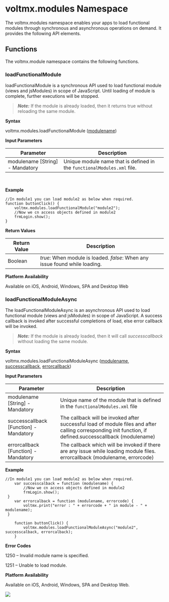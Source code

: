                             


voltmx.modules Namespace
======================

The voltmx.modules namespace enables your apps to load functional modules through synchronous and asynchronous operations on demand. It provides the following API elements.

Functions
---------

The voltmx.module namespace contains the following functions.

### loadFunctionalModule

loadFunctionalModule is a synchronous API used to load functional module (views and jsModules) in scope of JavaScript. Until loading of module is complete, further executions will be stopped.

> **_Note:_** If the module is already loaded, then it returns true without reloading the same module.

**Syntax**

voltmx.modules.loadFunctionalModule ([modulename](#modulename_))

**Input Parameters**

  
| Parameter | Description |
| --- | --- |
| modulename \[String\] - Mandatory | Unique module name that is defined in the `functionalModules.xml` file. |

 

**Example**

```
//In module1 you can load module2 as below when required.		 
function buttonClick() {
    voltmx.modules.loadFunctionalModule("module2");
    //Now we cn access objects defined in module2
    frmLogin.show();
}
```

**Return Values**

| Return Value | Description |
| --- | --- |
| Boolean | _true_: When module is loaded. _false_: When any issue found while loading. |

**Platform Availability**

Available on iOS, Android, Windows, SPA and Desktop Web

### loadFunctionalModuleAsync

The loadFunctionalModuleAsync is an asynchronous API used to load functional module (views and jsModules) in scope of JavaScript. A success callback is invoked after successful completions of load, else error callback will be invoked.

> **_Note:_** If the module is already loaded, then it will call _successcallback_ without loading the same module.

**Syntax**

voltmx.modules.loadFunctionalModuleAsync ([modulename](#modulename_%5BS), [successcallback](#successcallback_), [errorcallback](#errorcallback_))

**Input Parameters**

| Parameter | Description |
| --- | --- |
| modulename \[String\] - Mandatory | Unique name of the module that is defined in the `functionalModules.xml` file |
| successcallback \[Function\] - Mandatory | The callback will be invoked after successful load of module files and after calling corresponding init function, if defined.successcallback (modulename) |
| errorcallback \[Function\] - Mandatory | The callback which will be invoked if there are any issue while loading module files. errorcallback (modulename, errorcode) |

**Example**

```
//In module1 you can load module2 as below when required.	
    var successcalback = function (modulename) {
        //Now we cn access objects defined in module2
        frmLogin.show();
 }
    var errorcalback = function (modulename, errorcode) {
        voltmx.print("error : " + errorcode + " in module - " + modulename);
 }

    function buttonClick() {
        voltmx.modules.loadFunctionalModuleAsync("module2", successcalback, errorcalback);
    }
```

**Error Codes**

1250 – Invalid module name is specified.

1251 – Unable to load module.

**Platform Availability**

Available on iOS, Android, Windows, SPA and Desktop Web.

![](resources/prettify/onload.png)
